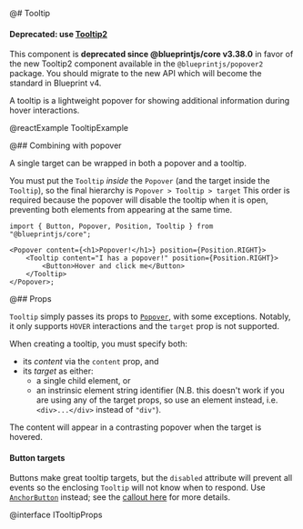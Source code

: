 @# Tooltip

<div class="@ns-callout @ns-intent-danger @ns-icon-error">
    <h4 class="@ns-heading">

Deprecated: use [Tooltip2](#popover2-package/tooltip2)

</h4>

This component is **deprecated since @blueprintjs/core v3.38.0** in favor of the new
Tooltip2 component available in the `@blueprintjs/popover2` package. You should migrate
to the new API which will become the standard in Blueprint v4.

</div>

A tooltip is a lightweight popover for showing additional information during hover interactions.

@reactExample TooltipExample

@## Combining with popover

A single target can be wrapped in both a popover and a tooltip.

You must put the `Tooltip` _inside_ the `Popover` (and the target inside the
`Tooltip`), so the final hierarchy is `Popover > Tooltip > target` This order is
required because the popover will disable the tooltip when it is open,
preventing both elements from appearing at the same time.

```tsx
import { Button, Popover, Position, Tooltip } from "@blueprintjs/core";

<Popover content={<h1>Popover!</h1>} position={Position.RIGHT}>
    <Tooltip content="I has a popover!" position={Position.RIGHT}>
        <Button>Hover and click me</Button>
    </Tooltip>
</Popover>;
```

@## Props

`Tooltip` simply passes its props to [`Popover`](#core/components/popover), with
some exceptions. Notably, it only supports `HOVER` interactions and the `target`
prop is not supported.

When creating a tooltip, you must specify both:

-   its _content_ via the `content` prop, and
-   its _target_ as either:
    -   a single child element, or
    -   an instrinsic element string identifier (N.B. this doesn't work if you are using any of the target props, so use an element instead, i.e. `<div>...</div>` instead of `"div"`).

The content will appear in a contrasting popover when the target is hovered.

<div class="@ns-callout @ns-intent-warning @ns-icon-warning-sign">
    <h4 class="@ns-heading">Button targets</h4>

Buttons make great tooltip targets, but the `disabled` attribute will prevent all
events so the enclosing `Tooltip` will not know when to respond.
Use [`AnchorButton`](#core/components/button.anchor-button) instead;
see the [callout here](#core/components/button.props) for more details.

</div>

@interface ITooltipProps
